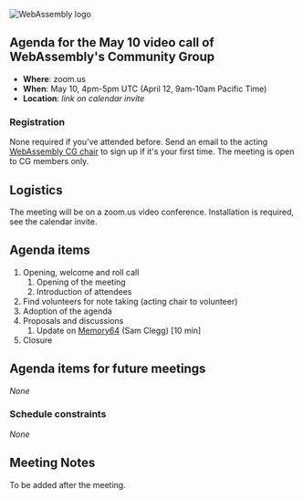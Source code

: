 ![WebAssembly logo](/images/WebAssembly.png)

## Agenda for the May 10 video call of WebAssembly's Community Group

- **Where**: zoom.us
- **When**: May 10, 4pm-5pm UTC (April 12, 9am-10am Pacific Time)
- **Location**: *link on calendar invite*

### Registration

None required if you've attended before. Send an email to the acting [WebAssembly CG chair](mailto:webassembly-cg-chair@chromium.org)
to sign up if it's your first time. The meeting is open to CG members only.

## Logistics

The meeting will be on a zoom.us video conference.
Installation is required, see the calendar invite.

## Agenda items

1. Opening, welcome and roll call
    1. Opening of the meeting
    1. Introduction of attendees
1. Find volunteers for note taking (acting chair to volunteer)
1. Adoption of the agenda
1. Proposals and discussions
    1. Update on [Memory64](https://github.com/WebAssembly/memory64/) (Sam Clegg) [10 min]
1. Closure

## Agenda items for future meetings

*None*

### Schedule constraints

*None*

## Meeting Notes

To be added after the meeting.
